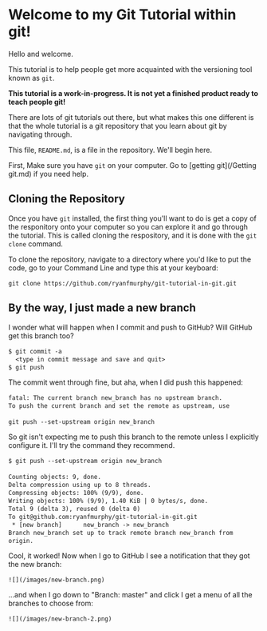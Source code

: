Welcome to my Git Tutorial within git!
======================================

Hello and welcome.

This tutorial is to help people
get more acquainted with the versioning tool known as `git`.

**This tutorial is a work-in-progress.
It is not yet a finished product ready to teach people git!**

There are lots of git tutorials out there,
but what makes this one different is that
the whole tutorial is a git repository
that you learn about git by navigating through.

This file, `README.md`, is a file in the repository.
We'll begin here.

First, Make sure you have `git` on your computer.  Go to
[getting git](/Getting git.md) if you need help.


Cloning the Repository
----------------------

Once you have `git` installed,
the first thing you'll want to do
is get a copy of the responitory onto your computer
so you can explore it and go through the tutorial.
This is called cloning the respository,
and it is done with the `git clone` command.

To clone the repository,
navigate to a directory where you'd like to put the code,
go to your Command Line and type this at your keyboard:

    git clone https://github.com/ryanfmurphy/git-tutorial-in-git.git


By the way, I just made a new branch
------------------------------------
I wonder what will happen when I commit and push to GitHub?
Will GitHub get this branch too?

    $ git commit -a
      <type in commit message and save and quit>
    $ git push

The commit went through fine,
but aha, when I did push this happened:

    fatal: The current branch new_branch has no upstream branch.
    To push the current branch and set the remote as upstream, use

    git push --set-upstream origin new_branch

So git isn't expecting me to push this branch to the remote
unless I explicitly configure it.
I'll try the command they recommend.

    $ git push --set-upstream origin new_branch

    Counting objects: 9, done.
    Delta compression using up to 8 threads.
    Compressing objects: 100% (9/9), done.
    Writing objects: 100% (9/9), 1.40 KiB | 0 bytes/s, done.
    Total 9 (delta 3), reused 0 (delta 0)
    To git@github.com:ryanfmurphy/git-tutorial-in-git.git
     * [new branch]      new_branch -> new_branch
    Branch new_branch set up to track remote branch new_branch from origin.

Cool, it worked!  Now when I go to GitHub I see
a notification that they got the new branch:

    ![](/images/new-branch.png)

...and when I go down to "Branch: master" and click
I get a menu of all the branches to choose from:

    ![](/images/new-branch-2.png)


